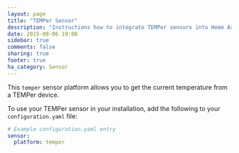 ```yaml
---
layout: page
title: "TEMPer Sensor"
description: "Instructions how to integrate TEMPer sensors into Home Assistant."
date: 2015-08-06 19:00
sidebar: true
comments: false
sharing: true
footer: true
ha_category: Sensor
---
```


This `temper` sensor platform allows you to get the current temperature from a TEMPer device.

To use your TEMPer sensor in your installation, add the following to your `configuration.yaml` file:

```yaml
# Example configuration.yaml entry
sensor:
  platform: temper
```
